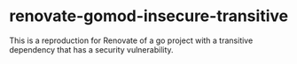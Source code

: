 # renovate-gomod-insecure-transitive

This is a reproduction for Renovate of a go project with a transitive
dependency that has a security vulnerability.

